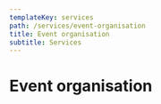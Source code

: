```yaml
---
templateKey: services
path: /services/event-organisation
title: Event organisation
subtitle: Services
---
```


# Event organisation
